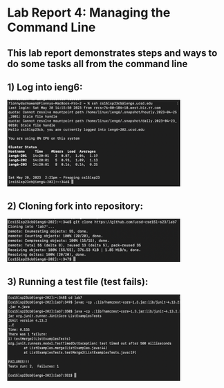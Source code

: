 # Lab Report 4: Managing the Command Line
## This lab report demonstrates steps and ways to do some tasks all from the command line

## 1) Log into ieng6:

<img src="ieng6.png" width="400" height="200">

## 2) Cloning fork into repository:

<img src="clonefork.png" width="400" height="100">

## 3) Running a test file (test fails):

<img src="runTestFail.png" width="400" height="200">
